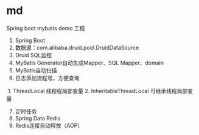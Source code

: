# md
Spring boot mybatis demo 工程

1. Spring Boot
2. 数据源：com.alibaba.druid.pool.DruidDataSource
3. Druid SQL监控
4. MyBatis Generator自动生成Mapper、SQL Mapper、domain
5. MyBatis自动扫描
6. 日志添加流程号，方便查询

  1. ThreadLocal 线程程局部变量
  2. InheritableThreadLocal 可继承线程局部变量
  
7. 定时任务 
8. Spring Data Redis
9. Redis连接自动释放（AOP）

